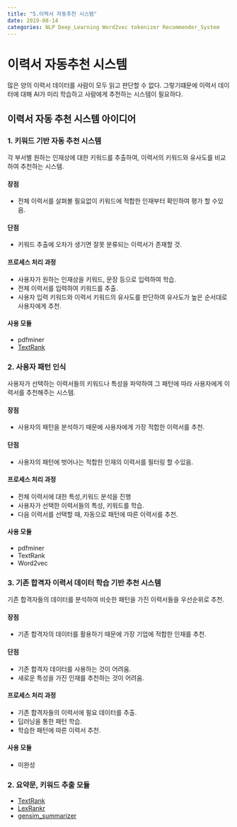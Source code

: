 ```yaml
---
title: "5.이력서 자동추천 시스템"
date: 2019-08-14
categories: NLP Deep_Learning Word2vec tokenizer Recommender_System
---
```

# 이력서 자동추천 시스템
많은 양의 이력서 데이터를 사람이 모두 읽고 판단할 수 없다. 그렇기떄문에 이력서 데이터에 대해 AI가 미리 학습하고 사람에게 추천하는 시스템이 필요하다.
## 이력서 자동 추천 시스템 아이디어

### 1. 키워드 기반 자동 추천 시스템
각 부서별 원하는 인재상에 대한 키워드를 추출하여, 이력서의 키워드와 유사도를 비교하여 추천하는 시스템.

#### 장점
- 전체 이력서를 살펴볼 필요없이 키워드에 적합한 인재부터 확인하여 평가 할 수있음.

#### 단점
- 키워드 추출에 오차가 생기면 잘못 분류되는 이력서가 존재할 것.

#### 프로세스 처리 과정
- 사용자가 원하는 인재상을 키워드, 문장 등으로 입력하여 학습.
- 전체 이력서를 입력하여 키워드를 추출.
- 사용자 입력 키워드와 이력서 키워드의 유사도를 판단하여 유사도가 높은 순서대로 사용자에게 추천.

#### 사용 모듈
- pdfminer
- [TextRank](https://jeongmin-d.github.io/NLP_LInk/[summarize]TextRank.html)
### 2. 사용자 패턴 인식
사용자가 선택하는 이력서들의 키워드나 특성을 파악하여 그 패턴에 따라 사용자에게 이력서를 추천해주는 시스템.

#### 장점
- 사용자의 패턴을 분석하기 때문에 사용자에게 가장 적합한 이력서를 추천.

#### 단점
- 사용자의 패턴에 벗어나는 적합한 인재의 이력서를 필터링 할 수있음.

#### 프로세스 처리 과정
- 전체 이력서에 대한 특성,키워드 분석을 진행
- 사용자가 선택한 이력서들의 특성, 키워드를 학습.
- 다음 이력서를 선택할 때, 자동으로 패턴에 따른 이력서를 추천.

#### 사용 모듈
- pdfminer
- TextRank
- Word2vec

### 3. 기존 합격자 이력서 데이터 학습 기반 추천 시스템
기존 합격자들의 데이터를 분석하여 비슷한 패턴을 가진 이력서들을 우선순위로 추천.

#### 장점
- 기존 합격자의 데이터를 활용하기 때문에 가장 기업에 적합한 인재를 추천.

#### 단점
- 기존 합격자 데이터를 사용하는 것이 어려움.
- 새로운 특성을 가진 인재를 추천하는 것이 어려움.

#### 프로세스 처리 과정
- 기존 합격자들의 이력서에 필요 데이터를 추출.
- 딥러닝을 통한 패턴 학습.
- 학습한 패턴에 따른 이력서 추천.

#### 사용 모듈
- 미완성

### 2. 요약문, 키워드 추출 모듈
- [TextRank](https://jeongmin-d.github.io/NLP_LInk/[summarize]TextRank.html)
- [LexRankr](https://jeongmin-d.github.io/NLP_LInk/[summarize]LexRankr.html)
- [gensim_summarizer](https://jeongmin-d.github.io/NLP_LInk/[summarize]gensim_summarizer.html)
